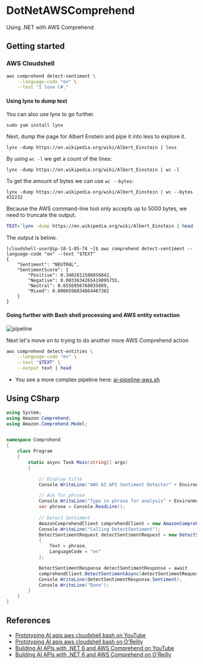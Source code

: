 # DotNetAWSComprehend
Using .NET with AWS Comprehend


## Getting started

### AWS Cloudshell

```bash
aws comprehend detect-sentiment \
    --language-code "en" \
    --text "I love C#."
```


#### Using lynx to dump text

You can also use lynx to go further.

`sudo yum install lynx`

Next, dump the page for Albert Enstein and pipe it into less to explore it.

`lynx -dump https://en.wikipedia.org/wiki/Albert_Einstein | less`

By using `wc -l` we get a count of the lines:

`lynx -dump https://en.wikipedia.org/wiki/Albert_Einstein | wc -l`

To get the amount of bytes we can use `wc --bytes`:

`lynx -dump https://en.wikipedia.org/wiki/Albert_Einstein | wc --bytes
432232`

Because the AWS command-line tool only accepts up to 5000 bytes, we need to truncate the output.

```bash
TEXT=`lynx -dump https://en.wikipedia.org/wiki/Albert_Einstein | head -c 5000`
```

The output is below.

```
[cloudshell-user@ip-10-1-85-74 ~]$ aws comprehend detect-sentiment --language-code "en" --text "$TEXT"
{
    "Sentiment": "NEUTRAL",
    "SentimentScore": {
        "Positive": 0.3402811586856842,
        "Negative": 0.0033634265419095755,
        "Neutral": 0.6556956768035889,
        "Mixed": 0.0006596834864467382
    }
}
```

#### Going further with Bash shell processing and AWS entity extraction

![pipeline](https://user-images.githubusercontent.com/58792/148614301-0d739107-3923-4f6e-b3fa-a47222300cc3.png)


Next let's move on to trying to do another more AWS Comprehend action

```bash
aws comprehend detect-entities \
    --language-code "en" \
    --text "$TEXT" \
    --output text | head
```

* You see a more complex pipeline here:  [ai-pipeline-aws.sh](https://github.com/noahgift/DotNetAWSComprehend/blob/main/ai-pipeline-aws.sh)

## Using CSharp

```csharp
using System;
using Amazon.Comprehend;
using Amazon.Comprehend.Model;


namespace Comprehend
{
    class Program
    {
        static async Task Main(string[] args)
        {

            // Display title
            Console.WriteLine("AWS AI API Sentiment Detector" + Environment.NewLine);

            // Ask for phrase
            Console.WriteLine("Type in phrase for analysis" + Environment.NewLine);
            var phrase = Console.ReadLine();
            
            // Detect Sentiment
            AmazonComprehendClient comprehendClient = new AmazonComprehendClient();
            Console.WriteLine("Calling DetectSentiment");
            DetectSentimentRequest detectSentimentRequest = new DetectSentimentRequest()
            {
                Text = phrase,
                LanguageCode = "en"
            };

            DetectSentimentResponse detectSentimentResponse = await
            comprehendClient.DetectSentimentAsync(detectSentimentRequest);
            Console.WriteLine(detectSentimentResponse.Sentiment);
            Console.WriteLine("Done");
        }
    }
}
```


## References

* [Prototyping AI apis aws cloudshell bash on YouTube](https://www.youtube.com/watch?v=o469kbmh_iM)
* [Prototyping AI apis aws cloudshell bash on O'Reilly](https://learning.oreilly.com/videos/prototyping-aws-ai/01072022VIDEOPAIML/)
* [Building AI APIs with .NET 6 and AWS Comprehend on YouTube](https://youtu.be/zhiNMmg8FxA)
* [Building AI APIs with .NET 6 and AWS Comprehend on O'Reilly](https://learning.oreilly.com/videos/building-ai-apis/01082022VIDEOPAIML/)
